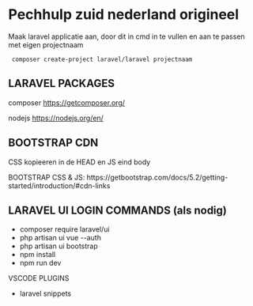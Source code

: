 <h1> Pechhulp zuid nederland origineel </h1>

<p>Maak laravel applicatie aan, door dit in cmd in te vullen en aan te passen met eigen projectnaam</p>
<code> composer create-project laravel/laravel projectnaam </code>

<h2> LARAVEL PACKAGES </h2>

composer
https://getcomposer.org/

nodejs
https://nodejs.org/en/

<h2> BOOTSTRAP CDN </h2>


<p>CSS kopieeren in de HEAD en JS eind body</p>
BOOTSTRAP CSS & JS: https://getbootstrap.com/docs/5.2/getting-started/introduction/#cdn-links


<h2> LARAVEL UI LOGIN COMMANDS (als nodig)</h2>

- composer require laravel/ui
- php artisan ui vue --auth
- php artisan ui bootstrap
- npm install
- npm run dev

VSCODE PLUGINS
 - laravel snippets
